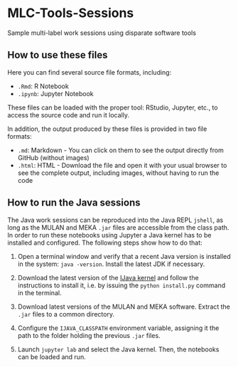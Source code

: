 # MLC-Tools-Sessions
Sample multi-label work sessions using disparate software tools

## How to use these files

Here you can find several source file formats, including:

- `.Rmd`: R Notebook
- `.ipynb`: Jupyter Notebook

These files can be loaded with the proper tool: RStudio, Jupyter, etc., to access the source code and run it locally.

In addition, the output produced by these files is provided in two file formats:

- `.md`: Markdown - You can click on them to see the output directly from GitHub (without images)
- `.html`: HTML - Download the file and open it with your usual browser to see the complete output, including images, without having to run the code

## How to run the Java sessions

The Java work sessions can be reproduced into the Java REPL `jshell`, as long as the MULAN and MEKA `.jar` files are accessible from the class path. In order to run these notebooks using Jupyter a Java kernel has to be installed and configured. The following steps show how to do that:

1. Open a terminal window and verify that a recent Java version is installed in the system: `java -version`. Install the latest JDK if necessary. 

2. Download the latest version of the [IJava kernel](https://github.com/SpencerPark/IJava/releases) and follow the instructions to install it, i.e. by issuing the `python install.py` command in the terminal.

3. Download latest versions of the MULAN and MEKA software. Extract the `.jar` files to a common directory.

4. Configure the `IJAVA_CLASSPATH` environment variable, assigning it the path to the folder holding the previous `.jar` files.

5. Launch `jupyter lab` and select the Java kernel. Then, the notebooks can be loaded and run.

   